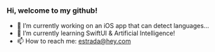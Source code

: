 ### Hi, welcome to my github!

- 🔭 I’m currently working on an iOS app that can detect languages...
- 🌱 I’m currently learning SwiftUI & Artificial Intelligence!
- 📫 How to reach me: estrada@hey.com

